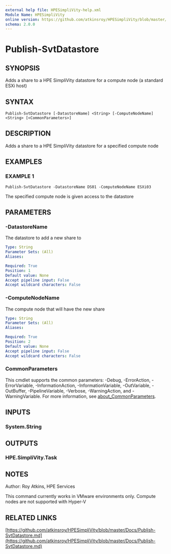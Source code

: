 ```yaml
---
external help file: HPESimpliVity-help.xml
Module Name: HPESimpliVity
online version: https://github.com/atkinsroy/HPESimpliVity/blob/master/Docs/Publish-SvtDatastore.md
schema: 2.0.0
---
```


# Publish-SvtDatastore

## SYNOPSIS
Adds a share to a HPE SimpliVity datastore for a compute node (a standard ESXi host)

## SYNTAX

```
Publish-SvtDatastore [-DatastoreName] <String> [-ComputeNodeName] <String> [<CommonParameters>]
```

## DESCRIPTION
Adds a share to a HPE SimpliVity datastore for a specified compute node

## EXAMPLES

### EXAMPLE 1
```
Publish-SvtDatastore -DatastoreName DS01 -ComputeNodeName ESXi03
```

The specified compute node is given access to the datastore

## PARAMETERS

### -DatastoreName
The datastore to add a new share to

```yaml
Type: String
Parameter Sets: (All)
Aliases:

Required: True
Position: 1
Default value: None
Accept pipeline input: False
Accept wildcard characters: False
```

### -ComputeNodeName
The compute node that will have the new share

```yaml
Type: String
Parameter Sets: (All)
Aliases:

Required: True
Position: 2
Default value: None
Accept pipeline input: False
Accept wildcard characters: False
```

### CommonParameters
This cmdlet supports the common parameters: -Debug, -ErrorAction, -ErrorVariable, -InformationAction, -InformationVariable, -OutVariable, -OutBuffer, -PipelineVariable, -Verbose, -WarningAction, and -WarningVariable. For more information, see [about_CommonParameters](http://go.microsoft.com/fwlink/?LinkID=113216).

## INPUTS

### System.String
## OUTPUTS

### HPE.SimpliVity.Task
## NOTES
Author: Roy Atkins, HPE Services

This command currently works in VMware environments only.
Compute nodes are not supported with Hyper-V

## RELATED LINKS

[https://github.com/atkinsroy/HPESimpliVity/blob/master/Docs/Publish-SvtDatastore.md](https://github.com/atkinsroy/HPESimpliVity/blob/master/Docs/Publish-SvtDatastore.md)

